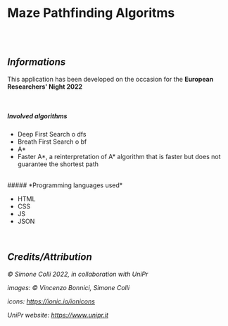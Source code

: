 # Maze Pathfinding Algoritms
<br>
<br>

## *Informations*

This application has been developed on the occasion for the **European Researchers' Night 2022**

<br>


##### *Involved algorithms*

- Deep First Search o dfs
- Breath First Search o bf
- A*
- Faster A*, a reinterpretation of A* algorithm that is faster but does not guarantee the shortest path

<br>
##### *Programming languages used*

- HTML
- CSS
- JS
- JSON

<br>


## *Credits/Attribution*

_&copy; Simone Colli 2022, in collaboration with UniPr_

_images: &copy; Vincenzo Bonnici, Simone Colli_

_icons: https://ionic.io/ionicons_

_UniPr website: https://www.unipr.it_